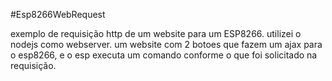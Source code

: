 #Esp8266WebRequest

exemplo de requisição http de um website para um ESP8266.
utilizei o nodejs como webserver.
um website com 2 botoes que fazem um ajax para o esp8266, e o esp executa um comando conforme o que foi solicitado na requisição.
